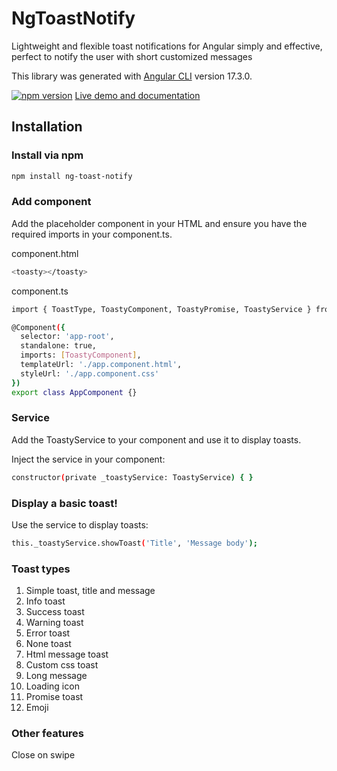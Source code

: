 # NgToastNotify

Lightweight and flexible toast notifications for Angular simply and effective, perfect to notify the user with short customized messages 

This library was generated with [Angular CLI](https://github.com/angular/angular-cli) version 17.3.0.

[![npm version](https://img.shields.io/npm/v/ng-toast-notify.svg)](https://www.npmjs.com/package/ng-toast-notify)
[Live demo and documentation](https://rickmarina.github.io/ng-libraries/#/ng-toast-notify)

## Installation

### Install via npm
```bash
npm install ng-toast-notify
```

### Add component
Add the <toasty> placeholder component in your HTML and ensure you have the required imports in your component.ts.

component.html
```bash
<toasty></toasty>
```

component.ts 
```bash
import { ToastType, ToastyComponent, ToastyPromise, ToastyService } from 'ng-toast-notify'; 

@Component({
  selector: 'app-root',
  standalone: true,
  imports: [ToastyComponent],
  templateUrl: './app.component.html',
  styleUrl: './app.component.css'
})
export class AppComponent {}
```

### Service
Add the ToastyService to your component and use it to display toasts.

Inject the service in your component:

```bash 
constructor(private _toastyService: ToastyService) { }
```

### Display a basic toast!
Use the service to display toasts:
```bash
this._toastyService.showToast('Title', 'Message body');
```

### Toast types
1. Simple toast, title and message
2. Info toast
3. Success toast
4. Warning toast
5. Error toast 
6. None toast 
7. Html message toast 
8. Custom css toast 
9. Long message
10. Loading icon
11. Promise toast
12. Emoji

### Other features 
Close on swipe